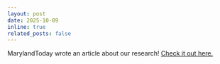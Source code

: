 ```yaml
---
layout: post
date: 2025-10-09
inline: true
related_posts: false
---
```


MarylandToday wrote an article about our research! [Check it out here.](https://today.umd.edu/umd-engineers-use-ai-to-give-super-mario-a-new-job-driving-instructor)